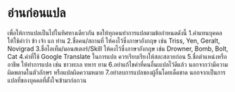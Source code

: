 # อ่านก่อนแปล
เพื่อให้การแปลเป็นไปในทิศทางเดียวกัน ขอให้ทุกคนทำการแปลตามข้อกำหนดดังนี้
1.คำแทนบุคคล ให้ใช้คำว่า ข้า เจ้า แก ท่าน
2.ชื่อคน/สถานที่ ให้คงไว้ซึ่งภาษาอังกฤษ เช่น Triss, Yen, Geralt, Novigrad
3.ชื่อไอเท็ม/มอนสเตอร์/Skill ให้คงไว้ซึ่งภาษาอังกฤษ เช่น Drowner, Bomb, Bolt, Cat
4.คำที่ใช้ Google Translate ในการแปล ควรเรียบเรียงให้สละสลวยก่อน
5.ชื่อตำแหน่งหรืออาชีพ ให้ทำการแปล เช่น ชาวทะเล ทหาร ยาม
6.อย่าแก้ไขคำที่คนอื่นเแปลไว้ดีแล้ว นอกจากว่ามีความผิดพลาดในตัวอักษร หรือแปลผิดความหมาย
7.อย่าลบการแปลของผู้อื่นโดยเด็ดขาด นอกจากเป็นการแปลที่ของบุคคลที่ตั้งใจเข้ามาก่อกวน
